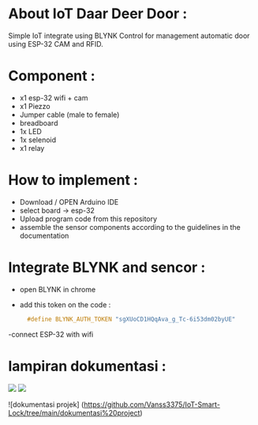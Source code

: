 # About IoT Daar Deer Door : 
  Simple IoT integrate using BLYNK Control for management automatic door using ESP-32 CAM and RFID.


# Component :
- x1 esp-32 wifi + cam
- x1 Piezzo
- Jumper cable (male to female)
- breadboard
- 1x LED
- 1x selenoid
- x1 relay

# How to implement :
- Download / OPEN Arduino IDE
- select board -> esp-32
- Upload program code from this repository
- assemble the sensor components according to the guidelines in the documentation


# Integrate BLYNK and sencor :
- open BLYNK in chrome
- add this token on the code :
  
  ```cpp
	#define BLYNK_AUTH_TOKEN "sgXUoCD1HQqAva_g_Tc-6i53dm02byUE"
	```
 -connect ESP-32 with wifi

  

# lampiran dokumentasi :
![](https://github.com/Vanss3375/IoT-Smart-Lock/blob/main/dokumentasi%20project/IMG_20250106_182124.jpg)
![](https://github.com/Vanss3375/IoT-Smart-Lock/blob/main/dokumentasi%20project/Screenshot_2025-01-06-18-31-07-519_cloud.blynk.jpg)

![dokumentasi projek] (https://github.com/Vanss3375/IoT-Smart-Lock/tree/main/dokumentasi%20project)
